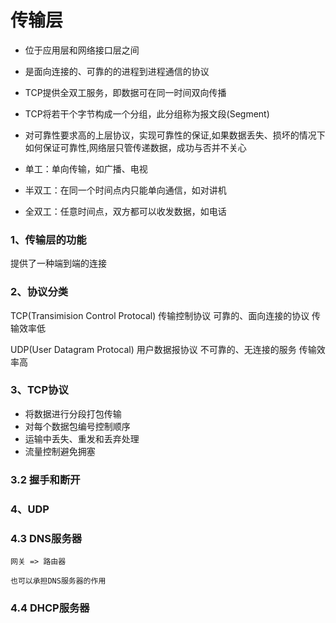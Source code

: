 # 传输层

* 位于应用层和网络接口层之间
* 是面向连接的、可靠的的进程到进程通信的协议
* TCP提供全双工服务，即数据可在同一时间双向传播
* TCP将若干个字节构成一个分组，此分组称为报文段(Segment)
* 对可靠性要求高的上层协议，实现可靠性的保证,如果数据丢失、损坏的情况下如何保证可靠性,网络层只管传递数据，成功与否并不关心


* 单工：单向传输，如广播、电视
* 半双工：在同一个时间点内只能单向通信，如对讲机
* 全双工：任意时间点，双方都可以收发数据，如电话

### 1、传输层的功能

提供了一种端到端的连接

### 2、协议分类

TCP(Transimision Control Protocal)
传输控制协议
可靠的、面向连接的协议
传输效率低

UDP(User Datagram Protocal)
用户数据报协议
不可靠的、无连接的服务
传输效率高

### 3、TCP协议

* 将数据进行分段打包传输
* 对每个数据包编号控制顺序
* 运输中丢失、重发和丢弃处理
* 流量控制避免拥塞

### 3.2 握手和断开

### 4、UDP

### 4.3 DNS服务器

```
网关 => 路由器

也可以承担DNS服务器的作用
```

### 4.4 DHCP服务器
